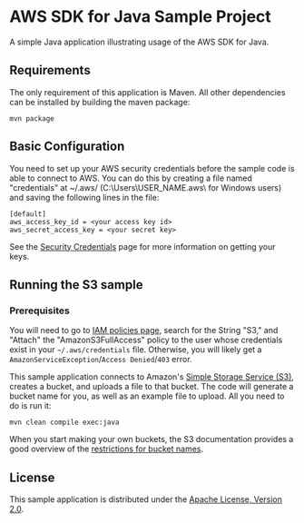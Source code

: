 # AWS SDK for Java Sample Project

A simple Java application illustrating usage of the AWS SDK for Java.

## Requirements

The only requirement of this application is Maven. All other dependencies can
be installed by building the maven package:
    
    mvn package

## Basic Configuration

You need to set up your AWS security credentials before the sample code is able
to connect to AWS. You can do this by creating a file named "credentials" at ~/.aws/ 
(C:\Users\USER_NAME\.aws\ for Windows users) and saving the following lines in the file:

    [default]
    aws_access_key_id = <your access key id>
    aws_secret_access_key = <your secret key>

See the [Security Credentials](http://aws.amazon.com/security-credentials) page
for more information on getting your keys.

## Running the S3 sample

### Prerequisites
You will need to go to [IAM policies page](https://console.aws.amazon.com/iam/home?#policies), search for the String "S3,"
and "Attach" the "AmazonS3FullAccess" policy to the user whose credentials exist in 
your `~/.aws/credentials` file. Otherwise, you will likely get a `AmazonServiceException`/`Access Denied`/`403` error.

This sample application connects to Amazon's [Simple Storage Service (S3)](http://aws.amazon.com/s3),
creates a bucket, and uploads a file to that bucket. The code will generate a
bucket name for you, as well as an example file to upload. All you need to do
is run it:

    mvn clean compile exec:java

When you start making your own buckets, the S3 documentation provides a good overview
of the [restrictions for bucket names](http://docs.aws.amazon.com/AmazonS3/latest/dev/BucketRestrictions.html).

## License

This sample application is distributed under the
[Apache License, Version 2.0](http://www.apache.org/licenses/LICENSE-2.0).

